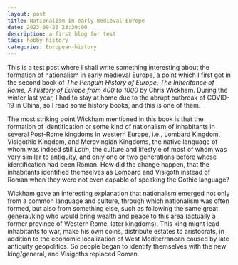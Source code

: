 ```yaml
---
layout: post
title: Nationalism in early medieval Europe
date: 2023-09-26 23:30:00
description: a first blog for test
tags: hobby history
categories: European-history
---
```

This is a test post where I shall write something interesting about the formation of nationalism in early medieval Europe, a point which I first got in the second book of *The Penguin History of Europe*, *The Inheritance of Rome, A History of Europe from 400 to 1000* by Chris Wickham. During the winter last year, I had to stay at home due to the abrupt outbreak of COVID-19 in China, so I read some history books, and this is one of them.


The most striking point Wickham mentioned in this book is that the formation of identification or some kind of nationalism of inhabitants in several Post-Rome kingdoms in western Europe, i.e., Lombard Kingdom, Visigothic Kingdom, and Merovingian Kingdoms, the native language of whom was indeed still *Latin*, the culture and lifestyle of most of whom was very similar to antiquity, and only one or two generations before whose identification had been Roman. How did the change happen, that the inhabitants identified themselves as Lombard and Visigoth instead of Roman when they were not even capable of speaking the Gothic language?


Wickham gave an interesting explanation that nationalism emerged not only from a common language and culture, through which nationalism was often formed, but also from something else, such as following the same great general/king who would bring wealth and peace to this area (actually a former province of Western Rome, later kingdoms). This king might lead inhabitants to war, make his own coins, distribute estates to aristocrats, in addition to the economic localization of West Mediterranean caused by late antiquity geopolitics. So people began to identify themselves with the new king/general, and Visigoths replaced Roman.

